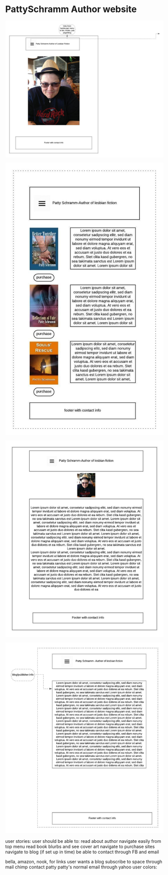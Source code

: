 # PattySchramm Author website

![alt text](https://github.com/JeanineHoffman/PattySchramm/blob/master/Mobile%20sketch/Page%201.jpg)

![alt text](https://github.com/JeanineHoffman/PattySchramm/blob/master/Mobile%20sketch/Page%202.jpg)

![alt text](https://github.com/JeanineHoffman/PattySchramm/blob/master/Mobile%20sketch/Page%203.jpg)

![alt text](https://github.com/JeanineHoffman/PattySchramm/blob/master/Mobile%20sketch/Page%204.jpg)

user stories: 
user should be able to:
  read about author
  navigate easily from top menu
  read book blurbs and see cover art
  navigate to purchase sites
  navigate to blog (if set up in time)
  be able to contact through FB and email




bella, amazon, nook, for links
user wants a blog
subscribe to space through mail chimp
contact patty patty's normal email through yahoo
user colors: 